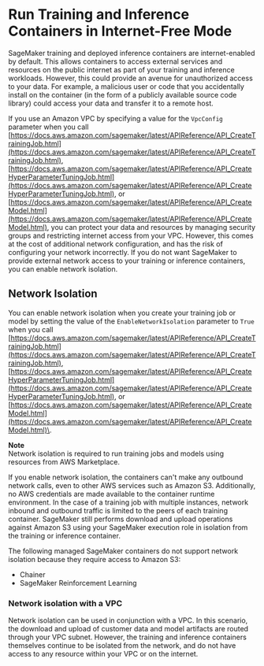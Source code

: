 # Run Training and Inference Containers in Internet\-Free Mode<a name="mkt-algo-model-internet-free"></a>

SageMaker training and deployed inference containers are internet\-enabled by default\. This allows containers to access external services and resources on the public internet as part of your training and inference workloads\. However, this could provide an avenue for unauthorized access to your data\. For example, a malicious user or code that you accidentally install on the container \(in the form of a publicly available source code library\) could access your data and transfer it to a remote host\. 

If you use an Amazon VPC by specifying a value for the `VpcConfig` parameter when you call [https://docs.aws.amazon.com/sagemaker/latest/APIReference/API_CreateTrainingJob.html](https://docs.aws.amazon.com/sagemaker/latest/APIReference/API_CreateTrainingJob.html), [https://docs.aws.amazon.com/sagemaker/latest/APIReference/API_CreateHyperParameterTuningJob.html](https://docs.aws.amazon.com/sagemaker/latest/APIReference/API_CreateHyperParameterTuningJob.html), or [https://docs.aws.amazon.com/sagemaker/latest/APIReference/API_CreateModel.html](https://docs.aws.amazon.com/sagemaker/latest/APIReference/API_CreateModel.html), you can protect your data and resources by managing security groups and restricting internet access from your VPC\. However, this comes at the cost of additional network configuration, and has the risk of configuring your network incorrectly\. If you do not want SageMaker to provide external network access to your training or inference containers, you can enable network isolation\.

## Network Isolation<a name="mkt-algo-model-internet-free-isolation"></a>

You can enable network isolation when you create your training job or model by setting the value of the `EnableNetworkIsolation` parameter to `True` when you call [https://docs.aws.amazon.com/sagemaker/latest/APIReference/API_CreateTrainingJob.html](https://docs.aws.amazon.com/sagemaker/latest/APIReference/API_CreateTrainingJob.html), [https://docs.aws.amazon.com/sagemaker/latest/APIReference/API_CreateHyperParameterTuningJob.html](https://docs.aws.amazon.com/sagemaker/latest/APIReference/API_CreateHyperParameterTuningJob.html), or [https://docs.aws.amazon.com/sagemaker/latest/APIReference/API_CreateModel.html](https://docs.aws.amazon.com/sagemaker/latest/APIReference/API_CreateModel.html)\. 

**Note**  
Network isolation is required to run training jobs and models using resources from AWS Marketplace\.

If you enable network isolation, the containers can't make any outbound network calls, even to other AWS services such as Amazon S3\. Additionally, no AWS credentials are made available to the container runtime environment\. In the case of a training job with multiple instances, network inbound and outbound traffic is limited to the peers of each training container\. SageMaker still performs download and upload operations against Amazon S3 using your SageMaker execution role in isolation from the training or inference container\. 

The following managed SageMaker containers do not support network isolation because they require access to Amazon S3: 
+ Chainer
+ SageMaker Reinforcement Learning

### Network isolation with a VPC<a name="mkt-algo-model-internet-free-isolation-marketplace"></a>

Network isolation can be used in conjunction with a VPC\. In this scenario, the download and upload of customer data and model artifacts are routed through your VPC subnet\. However, the training and inference containers themselves continue to be isolated from the network, and do not have access to any resource within your VPC or on the internet\. 